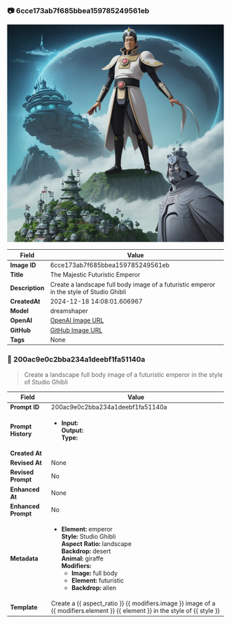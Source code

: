 

### 📷 6cce173ab7f685bbea159785249561eb 


![data.id](./6cce173ab7f685bbea159785249561eb.jpg)


| Field          | Value                                                                                                                     |
|----------------|---------------------------------------------------------------------------------------------------------------------------|
| **Image ID**             | 6cce173ab7f685bbea159785249561eb                                                                                                             |
| **Title**           | The Majestic Futuristic Emperor                                                                                                       |
| **Description**           | Create a landscape full body image of a futuristic emperor in the style of Studio Ghibli                                                                                                       |
| **CreatedAt**        | 2024-12-18 14:08:01.606967                                                                                                        |
| **Model**        | dreamshaper                                                                                                        |
| **OpenAI**         | [OpenAI Image URL](http://192.168.1.85:8081/generated-images/b642437580182.png)                                                                                |
| **GitHub**         | [GitHub Image URL](https://raw.githubusercontent.com/Caneta-Silva/weeb/refs/heads/main/images/6cce173ab7f685bbea159785249561eb/6cce173ab7f685bbea159785249561eb.jpg)                                                                                |
| **Tags**       | None                                                                                                                   |

### 📜 200ac9e0c2bba234a1deebf1fa51140a

> Create a landscape full body image of a futuristic emperor in the style of Studio Ghibli

| Field          | Value                                                                                                                                                                      |
|----------------|----------------------------------------------------------------------------------------------------------------------------------------------------------------------------|
| **Prompt ID**  | 200ac9e0c2bba234a1deebf1fa51140a                                                                                                                                                            |
| **Prompt History** | <ul><li>**Input:**  <br> **Output:**  <br> **Type:** </li></ul> |
| **Created At** |                                                                                                                                                    |
| **Revised At** | None                                                                                                                                                   |
| **Revised Prompt** | No                                                                                                                                                                      |
| **Enhanced At** | None                                                                                                                                                  |
| **Enhanced Prompt** | No                                                                                                                                                                    |
| **Metadata**   | <ul><li>**Element:** emperor <br> **Style:** Studio Ghibli <br> **Aspect Ratio:** landscape <br> **Backdrop:** desert <br> **Animal:** giraffe <br> **Modifiers:**<ul><li>**Image:** full body</li><li>**Element:** futuristic</li><li>**Backdrop:** alien</li></ul></li></ul> |
| **Template**   | Create a {{ aspect_ratio }} {{ modifiers.image }} image of a {{ modifiers.element }} {{ element }} in the style of {{ style }}                                                                                                                                           |


